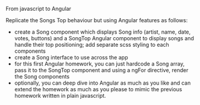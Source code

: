 From javascript to Angular

Replicate the Songs Top behaviour but using Angular features as follows:
- create a Song component which displays Song info (artist, name, date, votes, buttons) and a SongTop Angular component to display songs and handle their top positioning; add separate scss styling to each components
- create a Song interface to use across the app
- for this first Angular homework, you can just hardcode a Song array, pass it to the SongTop component and using a ngFor directive, render the Song components
- optionally, you can deep dive into Angular as much as you like and can extend the homework as much as you please to mimic the previous homework written in plain javascript.
